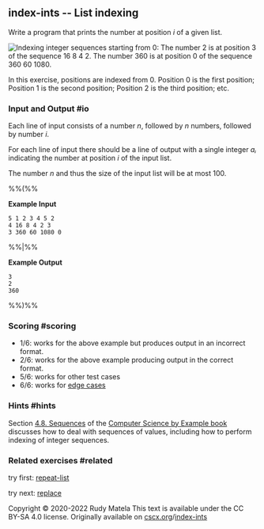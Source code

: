 index-ints -- List indexing
---------------------------

Write a program that prints the number at position _i_ of a given list.

![Indexing integer sequences starting from 0: The number 2 is at position 3 of the sequence 16 8 4 2. The number 360 is at position 0 of the sequence 360 60 1080.](/index-ints.svg)

In this exercise,
positions are indexed from 0.
Position 0 is the first position;
Position 1 is the second position;
Position 2 is the third position;
etc.


### Input and Output  #io

Each line of input consists of
a number _n_,
followed by _n_ numbers,
followed by number _i_.

For each line of input there should be a line of output
with a single integer _aᵢ_ indicating the number at position _i_
of the input list.

The number _n_ and thus the size of the input list will be at most 100.

%%(%%

__Example Input__

	5 1 2 3 4 5 2
	4 16 8 4 2 3
	3 360 60 1080 0

%%|%%

__Example Output__

	3
	2
	360

%%)%%

### Scoring  #scoring

* 1/6: works for the above example but produces output in an incorrect format.
* 2/6: works for the above example producing output in the correct format.
* 5/6: works for other test cases
* 6/6: works for [edge cases](https://cscx.org/faq#edge-cases)


### Hints  #hints

Section [4.8. Sequences] of the [Computer Science by Example book]
discusses how to deal with sequences of values,
including how to perform indexing of integer sequences.


[4.8. Sequences]: https://cscx.org/programming#sequences
[4. Programming]: https://cscx.org/programming
[Computer Science by Example book]: https://cscx.org/book


### Related exercises  #related

try first: [repeat-list](/repeat-list)

try next: [replace](/replace)


Copyright © 2020-2022  Rudy Matela
This text is available under the CC BY-SA 4.0 license.
Originally available on [cscx.org](https://cscx.org)/[index-ints](https://cscx.org/index-ints)
